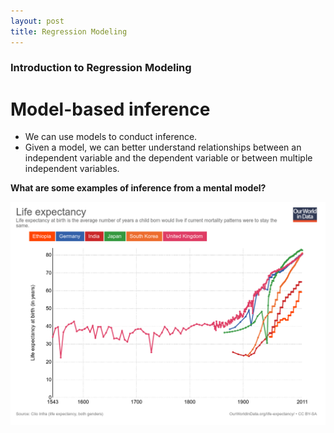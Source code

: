 ```yaml
---
layout: post
title: Regression Modeling
---
```


### Introduction to Regression Modeling

# Model-based inference

- We can use models to conduct inference.
- Given a model, we can better understand relationships between an independent variable and the dependent variable or between multiple independent variables.

**What are some examples of inference from a mental model?**

![](/images/life-expectancy.png)
